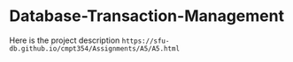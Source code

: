 # Database-Transaction-Management

Here is the project description `https://sfu-db.github.io/cmpt354/Assignments/A5/A5.html`
